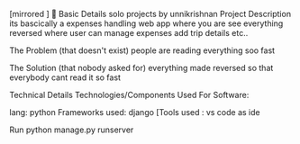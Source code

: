 [mirrored ] 🎯
Basic Details
solo projects by unnikrishnan
Project Description
its bascically a expenses handling web app where you are see everything reversed where user can manage expenses add trip details etc..

The Problem (that doesn't exist)
people are reading everything soo fast

The Solution (that nobody asked for)
everything made reversed so that everybody cant read it so fast

Technical Details
Technologies/Components Used
For Software:

lang: python
Frameworks used: django
[Tools used : vs code as ide 

Run
python manage.py runserver


